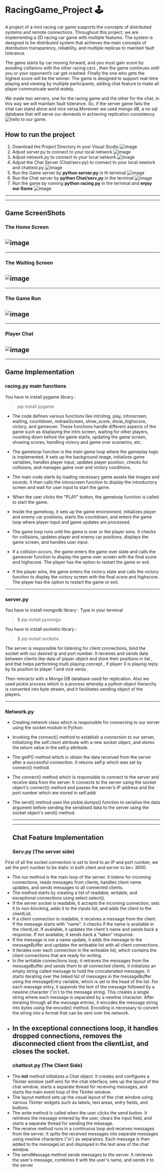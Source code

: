 
# RacingGame_Project 🕹️

A project of a mini racing car game supports the concepts of distributed systems and remote connections.
Throughout this project, we are implementing a 2D racing car game with multiple features.
The system is designed to be distributed system that achieves the main concepts of distribution transparency, reliability, and multiple replicas to maintain fault tolerance.

The game starts by car moving forward, and you must gain score by avoiding collisions with the other racing cars , then the game continues until you or your opponent’s car get crashed. Finally the one who gets the highest score will be the winner.
The game is designed to support real-time playing and viewing by multiple participants, adding chat feature to make all player communicate world widely.

We made two servers, one for the racing game and the other for the chat, in this way we will maintain fault tolerance. So, if the server game fails the chat can stand alone and vice versa.Moreover we used mongo dB, a no sql database that will serve our demands in achieving replication consistency.
![hello to our game.](https://drive.google.com/file/d/1TWDSudZXq6VnW7k5M5lY_T863IuMEsdM/view)

## How to run the project
1) Download the Project Directory in your Visual Studio
![image](https://github.com/Shaimaa-moh/Distributed_Project/assets/67200068/d69f6b58-fbb2-4101-bcc0-bce96810bd3d)
2) Adjust server.py to connect to your local network
![image](https://github.com/Shaimaa-moh/Distributed_Project/assets/67200068/9e264752-e9c7-43b9-9091-64348be01272)
3) Adjust network.py to connect to your local network
![image](https://github.com/Shaimaa-moh/Distributed_Project/assets/67200068/b37d5afd-d158-40bc-8a35-820f308ef58e)
4) Adjust the Chat Server (Chat/serv.py) to connect to your local newtork and chattest.py
![image](https://github.com/Shaimaa-moh/Distributed_Project/assets/67200068/29c8e80f-d11a-4076-b884-ec9bc238ffbc)
5) Run the Game server by **python server.py** in th terminal
![image](https://github.com/Shaimaa-moh/Distributed_Project/assets/67200068/ee4109f3-095d-4753-81ba-2fce5c8992a9)
6) Run the Chat server by **python Chat/serv,py** in the terminal
![image](https://github.com/Shaimaa-moh/Distributed_Project/assets/67200068/6ab02c58-5714-4978-8e46-469b71515a82)
7) Run the game by running **python racing.py** in the terminal and **enjoy our Game**
![image](https://github.com/Shaimaa-moh/Distributed_Project/assets/67200068/6775d6f1-0650-4e01-b9f1-66cfd699cf6b)


---
---



## Game ScreenShots
### The Home Screen
![image](https://github.com/Shaimaa-moh/Distributed_Project/assets/67200068/83374a2c-0462-4b11-8c5c-fd4d4a882a8a)
---
---
### The Waiting Screen
![image](https://github.com/Shaimaa-moh/Distributed_Project/assets/67200068/9f69902b-397e-47d6-a400-8c600e22f489)
---
---
### The Game Run
![image](https://github.com/Shaimaa-moh/Distributed_Project/assets/67200068/161d37f2-24a9-4cef-ba1c-b682e46069fc)
---
---
### Player Chat
![image](https://github.com/Shaimaa-moh/Distributed_Project/assets/67200068/228fb288-5676-4b09-9e36-dc9d39b34fa8)
---
---




## Game Implementation
### racing.py main functions
You have to install pygame library :
> pip install pygame

- The code defines various functions like introImg, play, introscreen, waiting, countdown, redrawScreen, show_score, show_highscore, victory, and gameover. These functions handle different aspects of the game such as displaying the intro screen, waiting for other players, counting down before the game starts, updating the game screen, showing scores, handling victory and game over scenarios, etc.
   
- The gameloop function is the main game loop where the gameplay logic is implemented. It sets up the background image, initializes game variables, handles player input, updates player position, checks for collisions, and manages game over and victory conditions.
   
- The main code starts by loading necessary game assets like images and sounds. It then calls the introscreen function to display the introductory screen and wait for user input to start the game.
   
- When the user clicks the "PLAY" button, the gameloop function is called to start the game.
   
- Inside the gameloop, it sets up the game environment, initializes player and enemy car positions, starts the countdown, and enters the game loop where player input and game updates are processed.
   
- The game loop runs until the game is over or the player wins. It checks for collisions, updates player and enemy car positions, displays the game screen, and handles user input.
    
- If a collision occurs, the game enters the game over state and calls the gameover function to display the game over screen with the final score and highscore. The player has the option to restart the game or exit.
    
- If the player wins, the game enters the victory state and calls the victory function to display the victory screen with the final score and highscore. The player has the option to restart the game or exit.
 ---
 
### server.py
You have to install mongodb library :
Type in your terminal 
> $ pip install pymongo 

You have to install socketio library :
> $ pip install socketio

The server is responsible for listening for client connections, bind the socket with our desired ip and port number. It receives and sends data between clients like data of player object and store their positions in list , and that helps performing multi playing concept , if player  0  is playing reply  by  its position to player 1  and vice versa .

Then interacts with a Mongo DB database used for replication. Also we used pickle process which is a process whereby a python object hierarchy is converted into byte stream, and it facilitates sending object of the players.

 ---
### Network.py
- Creating network class which is responsible for connecting to our server using the socket module in Python.
- Invoking the connect() method to establish a connection to our server, initializing the self.client attribute with a new socket object, and stores the return value in the self.p attribute.
- The getP() method which is obtain the data received from the server after a successful connection. It returns self.p which was set by connect() method.
- The connect() method which is responsible to connect to the server and receive data from the server. It connects to the server using the socket object's connect() method and passes the server’s IP address and the port number which are stored in self.addr
- The send() method uses the pickle.dumps() function to serialise the data argument before sending the serialised data to the server using the socket object's send() method.

  ---
  ---
  ## Chat Feature Implementation
  ### Serv.py (The server side)
First of all the socket connection is set to bind to an IP and port number, we set the port number to be static in both client and server to be= 3000.
- The run method is the main loop of the server. It listens for incoming connections, reads messages from clients, handles client name updates, and sends messages to all connected clients.
- The method starts by creating a list of readable, writable, and exceptional connections using select.select().
- If the server socket is readable, it accepts the incoming connection, sets it to non-blocking, adds it to the inputs list, and adds the client to the clientList.
- If a client connection is readable, it receives a message from the client. If the message starts with "name", it checks if the name is available in the clientList. If available, it updates the client's name and sends back a response. If not available, it sends back a "taken" response.
- If the message is not a name update, it adds the message to the messageBuffer and updates the writeable list with all client connections.
- It iterates over each connection in the writeable list, which contains the client connections that are ready for writing.
- In the writable connections loop, it retrieves the messages from the messageBuffer and sends them to all connected clients. It initializes an empty string called message to hold the concatenated messages. It starts iterating over the linked list of messages in the messageBuffer using the messageEntry variable, which is set to the head of the list. For each message entry, it appends the text of the message followed by a newline character ('\n') to the message string. This creates a single string where each message is separated by a newline character. After iterating through all the message entries, it encodes the message string into bytes using the encode() method. Encoding is necessary to convert the string into a format that can be sent over the network.
- In the exceptional connections loop, it handles dropped connections, removes the disconnected client from the clientList, and closes the socket.
  ---
  ### chattest.py (The Client Side)
- The __init__ method initializes a Chat object. It creates and configures a Tkinter window (self.win) for the chat interface, sets up the layout of the chat window, starts a separate thread for receiving messages, and starts the main event loop of the Tkinter window.
- The layout method sets up the visual layout of the chat window using various Tkinter widgets such as labels, text areas, entry fields, and buttons.
- The write method is called when the user clicks the send button. It retrieves the message entered by the user, clears the input field, and starts a separate thread for sending the message.
- The receive method runs in a continuous loop and receives messages from the server. It splits the received messages into separate messages using newline characters ('\n') as separators. Each message is then added to the messageList and displayed in the text area of the chat window.
- The sendMessage method sends messages to the server. It retrieves the user's message, combines it with the user's name, and sends it to the server
  

